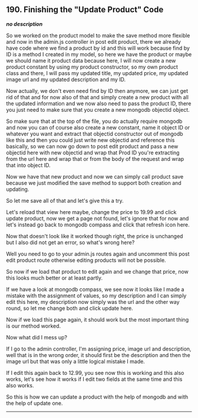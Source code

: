 ## 190. Finishing the "Update Product" Code

<strong><em>no description</em></strong>

So we worked on the product model to make the save method more flexible and now
in the admin.js controller in post edit product, there we already have code
where we find a product by id and this will work because find by ID is a method
I created in my model, so here we have the product or maybe we should name it
product data because here, I will now create a new product constant by using my
product constructor, so my own product class and there, I will pass my updated
title, my updated price, my updated image url and my updated description and my
ID. 

Now actually, we don't even need find by ID then anymore, we can just get rid of
that and for now also of that and simply create a new product with all the
updated information and we now also need to pass the product ID, there you just
need to make sure that you create a new mongodb objectid object. 

So make sure that at the top of the file, you do actually require mongodb and
now you can of course also create a new constant, name it object ID or whatever
you want and extract that objectid constructor out of mongodb like this and then
you could just write new objectid and reference this basically, so we can now go
down to post edit product and pass a new objectid here with new objectid and
wrap that Prod ID you're extracting from the url here and wrap that or from the
body of the request and wrap that into object ID. 

Now we have that new product and now we can simply call product save because we
just modified the save method to support both creation and updating. 

So let me save all of that and let's give this a try. 

Let's reload that view here maybe, change the price to 19.99 and click update
product, now we get a page not found, let's ignore that for now and let's
instead go back to mongodb compass and click that refresh icon here. 

Now that doesn't look like it worked though right, the price is unchanged but I
also did not get an error, so what's wrong here? 

Well you need to go to your admin.js routes again and uncomment this post edit
product route otherwise editing products will not be possible. 

So now if we load that product to edit again and we change that price, now this
looks much better or at least partly. 

If we have a look at mongodb compass, we see now it looks like I made a mistake
with the assignment of values, so my description and I can simply edit this
here, my description now simply was the url and the other way round, so let me
change both and click update here. 

Now if we load this page again, it should work but the most important thing is
our method worked. 

Now what did I mess up? 

If I go to the admin controller, I'm assigning price, image url and description,
well that is in the wrong order, it should first be the description and then the
image url but that was only a little logical mistake I made. 

If I edit this again back to 12.99, you see now this is working and this also
works, let's see how it works if I edit two fields at the same time and this
also works. 

So this is how we can update a product with the help of mongodb and with the
help of update one. 

---